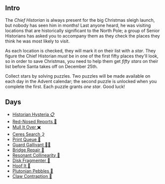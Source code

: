## Intro

The _Chief Historian_ is always present for the big Christmas sleigh launch, but nobody has seen him in months! Last anyone heard, he was visiting locations that are historically significant to the North Pole; a group of Senior Historians has asked you to accompany them as they check the places they think he was most likely to visit.

As each location is checked, they will mark it on their list with a _star_. They figure the Chief Historian _must_ be in one of the first fifty places they'll look, so in order to save Christmas, you need to help them get _fifty stars_ on their list before Santa takes off on December 25th.

Collect stars by solving puzzles. Two puzzles will be made available on each day in the Advent calendar; the second puzzle is unlocked when you complete the first. Each puzzle grants _one star_. Good luck!

## Days

- [Historian Hysteria 📋](https://github.com/Ian-Cross/Advent-of-Code/blob/master/2024/day01/README.md)
- [Red-Nosed Reports 🔴](https://github.com/Ian-Cross/Advent-of-Code/blob/master/2024/day02/README.md)
- [Mull It Over ✖️](https://github.com/Ian-Cross/Advent-of-Code/blob/master/2024/day03/README.md)
- [Ceres Search ⚳](https://github.com/Ian-Cross/Advent-of-Code/blob/master/2024/day04/README.md)
- [Print Queue 📰](https://github.com/Ian-Cross/Advent-of-Code/blob/master/2024/day05/README.md)
- [Guard Gallivant 💂‍♂️](https://github.com/Ian-Cross/Advent-of-Code/blob/master/2024/day06/README.md)
- [Bridge Repair 🧮](https://github.com/Ian-Cross/Advent-of-Code/blob/master/2024/day07/README.md)
- [Resonant Collinearity 📡](https://github.com/Ian-Cross/Advent-of-Code/blob/master/2024/day08/README.md)
- [Disk Fragmenter 💾](https://github.com/Ian-Cross/Advent-of-Code/blob/master/2024/day09/README.md)
- [Hoof It 🌋](https://github.com/Ian-Cross/Advent-of-Code/blob/master/2024/day10/README.md)
- [Plutonian Pebbles 🗿](https://github.com/Ian-Cross/Advent-of-Code/blob/master/2024/day11/README.md)
- [Claw Contraption 🎰](https://github.com/Ian-Cross/Advent-of-Code/blob/master/2024/day13/README.md)
